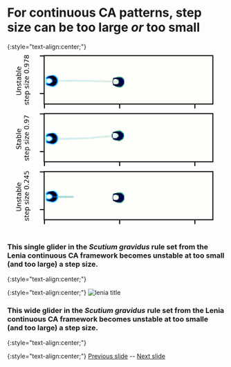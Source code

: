 # For continuous CA patterns, step size can be too large _or_ too small

{:style="text-align:center;"}
![lenia title](https://raw.githubusercontent.com/riveSunder/yuca_docs/master/assets/consequential_step_size/smaller_scutium.gif)

### This single glider in the _Scutium gravidus_ rule set from the Lenia continuous CA framework becomes unstable at too small (and too large) a step size. 
{:style="text-align:center;"}

{:style="text-align:center;"}
![lenia title](https://raw.githubusercontent.com/riveSunder/yuca_docs/master/assets/consequential_step_size/superwide_scutium.gif)

### This wide glider in the _Scutium gravidus_ rule set from the Lenia continuous CA framework becomes unstable at too smalle (and too large) a step size. 
{:style="text-align:center;"}

{:style="text-align:center;"}
[Previous slide](https://rivesunder.github.io/yuca_docs/ss_slide_004.md) -- [Next slide](https://rivesunder.github.io/yuca_docs/ss_slide_006)
